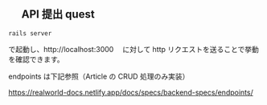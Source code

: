 ## 　 API 提出 quest

```
rails server
```

で起動し、http://localhost:3000 　に対して http リクエストを送ることで挙動を確認できます。

endpoints は下記参照（Article の CRUD 処理のみ実装）

https://realworld-docs.netlify.app/docs/specs/backend-specs/endpoints/
